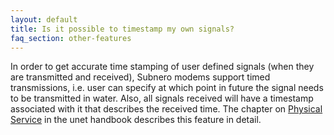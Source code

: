 ```yaml
---
layout: default
title: Is it possible to timestamp my own signals?
faq_section: other-features
---
```


In order to get accurate time stamping of user defined signals (when they are transmitted and received), Subnero modems support timed transmissions, i.e. user can specify at which point in future the signal needs to be transmitted in water. Also, all signals received will have a timestamp associated with it that describes the received time. The chapter on [Physical Service](https://unetstack.net/handbook/unet-handbook.html#_physical_service) in the unet handbook describes this feature in detail.
